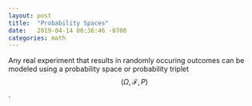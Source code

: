 ```yaml
---
layout: post
title:  "Probability Spaces"
date:   2019-04-14 00:36:46 -0700
categories: math
---
```

Any real experiment that results in randomly occuring outcomes can  be modeled using a probability space or probability triplet $$(\Omega, \mathcal{F}, P)$$.